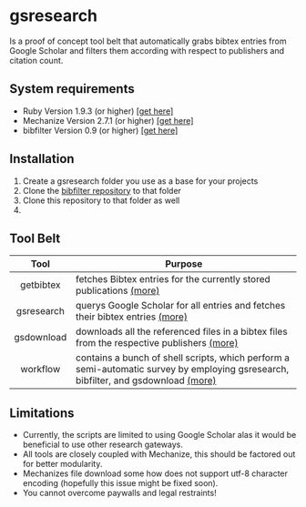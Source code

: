 gsresearch
==========

Is a proof of concept tool belt that automatically grabs bibtex entries from Google Scholar
and filters them according with respect to publishers and citation count.

System requirements
------------------

* Ruby Version 1.9.3 (or higher) [\[get here\]](https://www.ruby-lang.org/de/downloads/)
* Mechanize Version 2.7.1 (or higher) [\[get here\]](https://github.com/sparklemotion/mechanize)
* bibfilter Version 0.9 (or higher) [\[get here\]](https://github.com/Eden-06/bibfilter)

Installation
------------

1. Create a gsresearch folder you use as a base for your projects
2. Clone the [bibfilter repository](https://github.com/Eden-06/bibfilter) to that folder
3. Clone this repository to that folder as well
4. 

Tool Belt
---------

Tool       | Purpose
:---------:|------------------------------------------------------------
getbibtex  | fetches Bibtex entries for the currently stored publications [(more)](https://github.com/Eden-06/gsresearch/tree/master/getbibtex) 
gsresearch | querys Google Scholar for all entries and fetches their bibtex entries [(more)](https://github.com/Eden-06/gsresearch/tree/master/gsresearch) 
gsdownload | downloads all the referenced files in a bibtex files from the respective publishers [(more)](https://github.com/Eden-06/gsresearch/tree/master/gsdownload) 
workflow   | contains a bunch of shell scripts, which perform a semi-automatic survey by employing gsresearch, bibfilter, and gsdownload  [(more)](https://github.com/Eden-06/gsresearch/tree/master/gsdownload) 

Limitations
-----------

* Currently, the scripts are limited to using Google Scholar alas it would be beneficial to use other research gateways.
* All tools are closely coupled with Mechanize, this should be factored out for better modularity.
* Mechanizes file download some how does not support utf-8 character encoding (hopefully this issue might be fixed soon).
* You cannot overcome paywalls and legal restraints!
